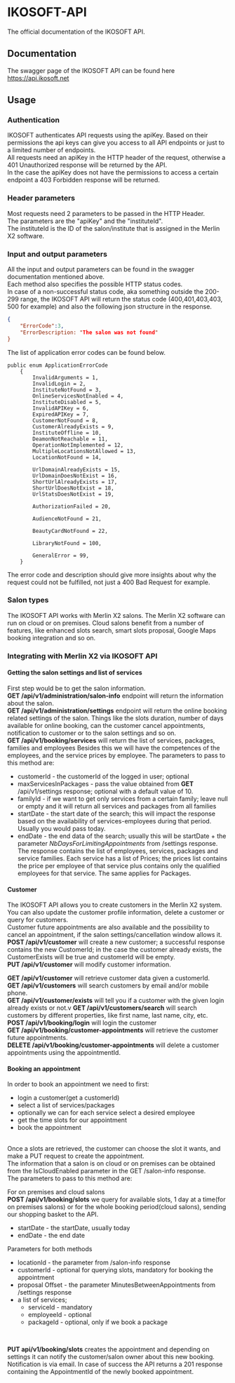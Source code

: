 # IKOSOFT-API

The official documentation of the IKOSOFT API.

## Documentation

The swagger page of the IKOSOFT API can be found here https://api.ikosoft.net

## Usage

### Authentication
IKOSOFT authenticates API requests using the apiKey. Based on their permissions the api keys can give you access to all API endpoints or just to a limited number of endpoints.<br>
All requests need an apiKey in the HTTP header of the request, otherwise a 401 Unauthorized response will be returned  by the API.<br>
In the case the apiKey does not have the permissions to access a certain endpoint a 403 Forbidden response will be returned.

### Header parameters
Most requests need 2 parameters to be passed in the HTTP Header.<br>
The parameters are the "apiKey" and the "instituteId".<br>
The instituteId is the ID of the salon/institute that is assigned in the Merlin X2 software.<br>

### Input and output parameters
All the input and output parameters can be found in the swagger documentation mentioned above.<br>
Each method also specifies the possible HTTP status codes.<br>
In case of a non-successful status code, aka something outside the 200-299 range, the IKOSOFT API will return the status code (400,401,403,403, 500 for example) and also the following json structure in the response.<br>
```JSON response in case of error
{
	"ErrorCode":3,
	"ErrorDescription: "The salon was not found"
}
```

The list of application error codes can be found below.
```
public enum ApplicationErrorCode
    {
        InvalidArguments = 1,
        InvalidLogin = 2,
        InstituteNotFound = 3,
        OnlineServicesNotEnabled = 4,
        InstituteDisabled = 5,
        InvalidAPIKey = 6,
        ExpiredAPIKey = 7,
        CustomerNotFound = 8,
        CustomerAlreadyExists = 9,
        InstituteOffline = 10,
        DeamonNotReachable = 11,
        OperationNotImplemented = 12,
        MultipleLocationsNotAllowed = 13,
        LocationNotFound = 14,

        UrlDomainAlreadyExists = 15,
        UrlDomainDoesNotExist = 16,
        ShortUrlAlreadyExists = 17,
        ShortUrlDoesNotExist = 18,
        UrlStatsDoesNotExist = 19,

        AuthorizationFailed = 20,

        AudienceNotFound = 21,

        BeautyCardNotFound = 22,

        LibraryNotFound = 100,

        GeneralError = 99,
    }
```
The error code and description should give more insights about why the request could not be fulfilled, not just a 400 Bad Request for example.

### Salon types
The IKOSOFT API works with Merlin X2 salons. The Merlin X2 software can run on cloud or on premises.
Cloud salons benefit from a number of features, like enhanced slots search, smart slots proposal, Google Maps booking integration and so on.

### Integrating with Merlin X2 via IKOSOFT API

#### Getting the salon settings and list of services
First step would be to get the salon information.<br>
**GET /api/v1/administration/salon-info** endpoint will return the information about the salon.<br>
**GET /api/v1/administration/settings** endpoint will return the online booking related settings of the salon. Things like the slots duration, number of days available for online booking, can the customer cancel appointments, notification to customer or to the salon settings and so on.<br>
**GET /api/v1/booking/services** will return the list of services, packages, families and employees
Besides this we will have the competences of the employees, and the service prices by employee.
The parameters to pass to this method are:
- customerId - the customerId of the logged in user; optional
- maxServicesInPackages - pass the value obtained from **GET** /api/v1/settings response; optional with a default value of 10.
- familyId - if we want to get only services from a certain family; leave null or empty and it will return all services and packages from all families
- startDate - the start date of the search; this will impact the response based on the availability of services-employees during that period. Usually you would pass today.
- endDate - the end data of the search; usually this will be startDate + the parameter *NbDaysForLimitingAppointments* from /settings response.
The response contains the list of employees, services, packages and service families.
Each service has a list of Prices; the prices list contains the price per employee of that service plus contains only the qualified employees for that service.
The same applies for Packages.

#### Customer
The IKOSOFT API allows you to create customers in the Merlin X2 system. You can also update the customer profile information, delete a customer or query for customers.<br>
Customer future appointments are also available and the possibility to cancel an appointment, if the salon settings/cancellation window allows it. <br>
**POST /api/v1/customer** will create a new customer; a successful response contains the new CustomerId; in the case the customer already exists, the CustomerExists will be true and customerId will be empty.<br>
**PUT /api/v1/customer** will modify customer information.<br>

**GET /api/v1/customer** will retrieve customer data given a customerId.<br>
**GET /api/v1/customers** will search customers by email and/or mobile phone.<br>
**GET /api/v1/customer/exists** will tell you if a customer with the given login already exists or not.v
**GET /api/v1/customers/search** will search customers by different properties, like first name, last name, city, etc.<br>
**POST /api/v1/booking/login** will login the customer<br>
**GET /api/v1/booking/customer-appointments** will retrieve the customer future appointments.<br>
**DELETE /api/v1/booking/customer-appointments** will delete a customer appointments using the appointmentId.<br>


#### Booking an appointment
In order to book an appointment we need to first:
- login a customer(get a customerId)
- select a list of services/packages
- optionally we can for each service select a desired employee
- get the time slots for our appointment
- book the appointment
<br>
Once a slots are retrieved, the customer can choose the slot it wants, and make a PUT request to create the appointment.<br>
The information that a salon is on cloud or on premises can be obtained from the IsCloudEnabled parameter in the GET /salon-info response.<br>
The parameters to pass to this method are:<br>

For on premises and cloud salons<br>
**POST /api/v1/booking/slots** we query for available slots, 1 day at a time(for on premises salons) or for the whole booking period(cloud salons), sending our shopping basket to the API.
- startDate - the startDate, usually today
- endDate - the end date<br>

Parameters for both methods
- locationId - the parameter from /salon-info response
- customerId - optional for querying slots, mandatory for booking the appointment
- proposal Offset - the parameter MinutesBetweenAppointments from /settings response
- a list of services; 
    - serviceId - mandatory
    - employeeId - optional
    - packageId - optional, only if we book a package
<br>

**PUT api/v1/booking/slots** creates the appointment and depending on settings it can notify the customer/salon owner about this new booking. Notification is via email.
In case of success the API returns a 201 response containing the AppointmentId of the newly booked appointment.




